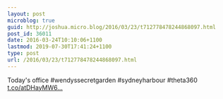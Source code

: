 ```yaml
---
layout: post
microblog: true
guid: http://joshua.micro.blog/2016/03/23/t712778478244868097.html
post_id: 36011
date: 2016-03-24T10:10:06+1100
lastmod: 2019-07-30T17:41:24+1100
type: post
url: /2016/03/23/t712778478244868097.html
---
```

Today's office #wendyssecretgarden #sydneyharbour #theta360 [t.co/atDHayMW6...](https://t.co/atDHayMW6e)
